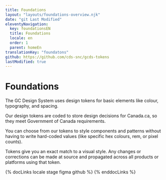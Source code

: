```yaml
---
title: Foundations
layout: "layouts/foundations-overview.njk"
date: "git Last Modified"
eleventyNavigation:
  key: foundationsEN
  title: Foundations
  locale: en
  order: 1
  parent: homeEn
translationKey: "foundatons"
github: https://github.com/cds-snc/gcds-tokens
lastModified: true
---
```


# Foundations

The GC Design System uses design tokens for basic elements like colour, typography, and spacing.

Our design tokens are coded to store design decisions for Canada.ca, so they meet Government of Canada requirements.

You can choose from our tokens to style components and patterns without having to write hard-coded values (like specific hex colours, rem, or pixel counts).

Tokens give you an exact match to a visual style. Any changes or corrections can be made at source and propagated across all products or platforms using that token.

{% docLinks locale stage figma github %}
{% enddocLinks %}
